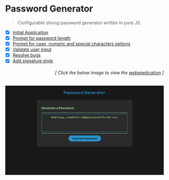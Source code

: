# Password Generator

> Configurable strong password generator written in pure JS.

- [x] [Initial Application](https://github.com/luc1dLife/PasswordGenerator/issues/1)
- [x] [Prompt for password length](https://github.com/luc1dLife/PasswordGenerator/issues/2)
- [x] [Prompt for case, numeric and special characters options](https://github.com/luc1dLife/PasswordGenerator/issues/3)
- [x] [Validate user input](https://github.com/luc1dLife/PasswordGenerator/issues/4)
- [x] [Resolve bugs](https://github.com/luc1dLife/PasswordGenerator/issues/5)
- [x] [Add signature style](https://github.com/luc1dLife/PasswordGenerator/issues/6)

<h6><p align="right">[ Click the below image to view the <a href="https://luc1dlife.github.io/PasswordGenerator/">webapplication</a> ]</p></h6>

[<p align="center"><img src="assets/img/Preview.png">](https://luc1dlife.github.io/PasswordGenerator/)